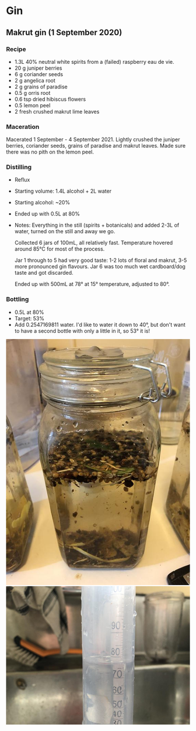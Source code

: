 # Gin

## Makrut gin (1 September 2020)

### Recipe

  - 1.3L 40% neutral white spirits from a (failed) raspberry eau de vie.
  - 20 g juniper berries
  - 6 g coriander seeds
  - 2 g angelica root
  - 2 g grains of paradise
  - 0.5 g orris root
  - 0.6 tsp dried hibiscus flowers
  - 0.5 lemon peel
  - 2 fresh crushed makrut lime leaves

### Maceration

Macerated 1 September - 4 September 2021.
Lightly crushed the juniper berries, coriander seeds, grains of paradise and makrut leaves. Made sure there was no pith on the lemon peel.

### Distilling

  - Reflux
  - Starting volume: 1.4L alcohol + 2L water
  - Starting alcohol: ~20%
  - Ended up with 0.5L at 80%
  - Notes:
    Everything in the still (spirits + botanicals) and added 2-3L of water, turned on the still and away we go.

    Collected 6 jars of 100mL, all relatively fast. Temperature hovered around 85°C for most of the process.

    Jar 1 through to 5 had very good taste: 1-2 lots of floral and makrut, 3-5 more pronounced gin flavours. Jar 6 was too much wet cardboard/dog taste and got discarded.

    Ended up with 500mL at 78° at 15° temperature, adjusted to 80°.
    
### Bottling

  - 0.5L at 80%
  - Target: 53%
  - Add 0.2547169811 water.
  I'd like to water it down to 40°, but don't want to have a second bottle with only a little in it, so 53° it is!

![Maceration](https://github.com/riencroonenborghs/distilling/blob/master/recipes/gin/01.09.2020%20-%20makrut%201.jpeg?raw=true "Maceration")
![78%](https://github.com/riencroonenborghs/distilling/blob/master/recipes/gin/01.09.2020%20-%20makrut%202.jpeg?raw=true "78%")
